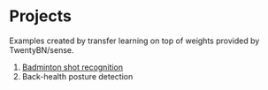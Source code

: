 # Projects
Examples created by transfer learning on top of weights provided by TwentyBN/sense.

1. [Badminton shot recognition](../templates/badminton_shot_recognition.md)
2. Back-health posture detection
